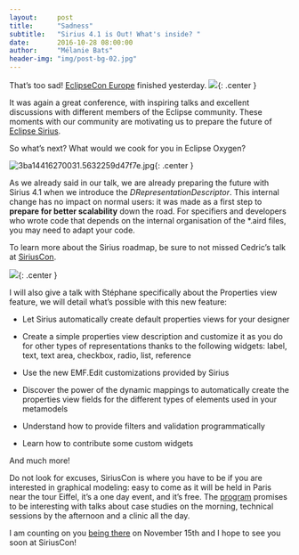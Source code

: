 ```yaml
---
layout:     post
title:      "Sadness"
subtitle:   "Sirius 4.1 is Out! What's inside? "
date:       2016-10-28 08:00:00
author:     "Mélanie Bats"
header-img: "img/post-bg-02.jpg"
---
```


That’s too sad! [EclipseCon Europe](https://www.eclipsecon.org/europe2016/) finished yesterday.
![](https://lh5.googleusercontent.com/TPpOymkpFHaoSaG6PaO6QOx-pkEHfyb30AJXutJRvzseHcYrVLjXqjHvLW6RmEtLL-XQLhaNwdAXJ5ZLoTbcite9ThdRFPFMAvWAAKw7YbJU2XAB9AkGH-QqFwd-feKlnP9VSjCZ){: .center }

It was again a great conference, with inspiring talks and excellent discussions with different members of the Eclipse community. These moments with our community are motivating us to prepare the future of [Eclipse Sirius](https://www.eclipse.org/sirius).

So what’s next? What would we cook for you in Eclipse Oxygen?

![3ba14416270031.5632259d47f7e.jpg](https://lh5.googleusercontent.com/86Q-tucOegM1hBilPjX7MnVz799SAXs06VYsr00cG0vfvG6yuYIQd4KOsh8JBcRZ39CNjlMBiNEe2B55ZVn8LAZr24oH_fhcntTu3CxBIN3_fsQ2DoXhzIKQWEPRnXJIudqgAIrUTJM){: .center }

As we already said in our talk, we are already preparing the future with Sirius 4.1 when we introduce the _DRepresentationDescriptor_. This internal change has no impact on normal users: it was made as a first step to **prepare for better scalability** down the road. For specifiers and developers who wrote code that depends on the internal organisation of the *.aird files, you may need to adapt your code.

To learn more about the Sirius roadmap, be sure to not missed Cedric’s talk at [SiriusCon](http://www.siriuscon.org/).

![](https://lh3.googleusercontent.com/gMyJVnQOtgkYSQqj-GrFnmxLwmRNKrB1j2UNDgYoKJw3bIyY3NDYf3CBx3N-AFKe9FInu0jWqeptY63fX3VsqHoaxijTFHodZt2wh3t3stErq1NZ0boxgaA-B_jiRNiF9DbGo6w_){: .center }

I will also give a talk with Stéphane specifically about the Properties view feature, we will detail what’s possible with this new feature:

*   Let Sirius automatically create default properties views for your designer

*   Create a simple properties view description and customize it as you do for other types of representations thanks to the following widgets: label, text, text area, checkbox, radio, list, reference

*   Use the new EMF.Edit customizations provided by Sirius

*   Discover the power of the dynamic mappings to automatically create the properties view fields for the different types of elements used in your metamodels

*   Understand how to provide filters and validation programmatically

*   Learn how to contribute some custom widgets

And much more!

Do not look for excuses, SiriusCon is where you have to be if you are interested in graphical modeling: easy to come as it will be held in Paris near the tour Eiffel, it’s a one day event, and it’s free. The [program](http://www.siriuscon.org/#program) promises to be interesting with talks about case studies on the morning, technical sessions by the afternoon and a clinic all the day.

I am counting on you [being there](http://www.siriuscon.org/register.php) on November 15th and I hope to see you soon at SiriusCon!